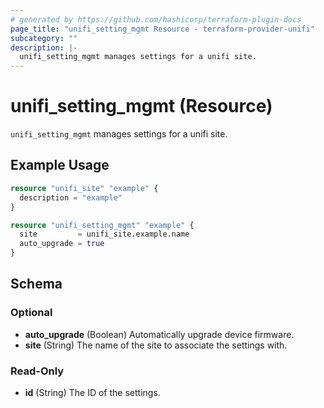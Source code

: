 ```yaml
---
# generated by https://github.com/hashicorp/terraform-plugin-docs
page_title: "unifi_setting_mgmt Resource - terraform-provider-unifi"
subcategory: ""
description: |-
  unifi_setting_mgmt manages settings for a unifi site.
---
```


# unifi_setting_mgmt (Resource)

`unifi_setting_mgmt` manages settings for a unifi site.

## Example Usage

```terraform
resource "unifi_site" "example" {
  description = "example"
}

resource "unifi_setting_mgmt" "example" {
  site         = unifi_site.example.name
  auto_upgrade = true
}
```

<!-- schema generated by tfplugindocs -->
## Schema

### Optional

- **auto_upgrade** (Boolean) Automatically upgrade device firmware.
- **site** (String) The name of the site to associate the settings with.

### Read-Only

- **id** (String) The ID of the settings.


